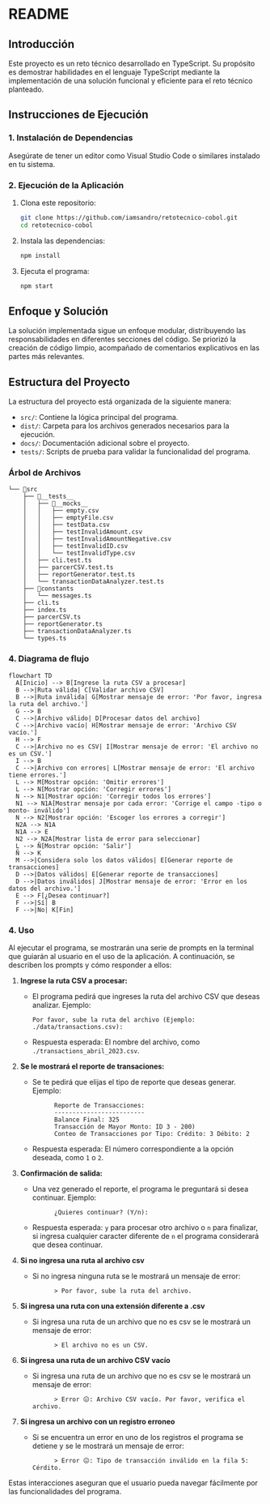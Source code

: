 # README

## Introducción

Este proyecto es un reto técnico desarrollado en TypeScript. Su propósito es demostrar habilidades en el lenguaje TypeScript mediante la implementación de una solución funcional y eficiente para el reto técnico planteado.

## Instrucciones de Ejecución

### 1. Instalación de Dependencias

Asegúrate de tener un editor como Visual Studio Code o similares instalado en tu sistema.

### 2. Ejecución de la Aplicación

1. Clona este repositorio:
   ```bash
   git clone https://github.com/iamsandro/retotecnico-cobol.git
   cd retotecnico-cobol
   ```
2. Instala las dependencias:
   ```bash
   npm install
   ```
3. Ejecuta el programa:
   ```bash
   npm start
   ```

## Enfoque y Solución

La solución implementada sigue un enfoque modular, distribuyendo las responsabilidades en diferentes secciones del código. Se priorizó la creación de código limpio, acompañado de comentarios explicativos en las partes más relevantes.

## Estructura del Proyecto

La estructura del proyecto está organizada de la siguiente manera:

- `src/`: Contiene la lógica principal del programa.
- `dist/`: Carpeta para los archivos generados necesarios para la ejecución.
- `docs/`: Documentación adicional sobre el proyecto.
- `tests/`: Scripts de prueba para validar la funcionalidad del programa.

### Árbol de Archivos

```plaintext
└── 📁src
    ├── 📁__tests__
    │   ├── 📁__mocks__
    │   │   ├── empty.csv
    │   │   ├── emptyFile.csv
    │   │   ├── testData.csv
    │   │   ├── testInvalidAmount.csv
    │   │   ├── testInvalidAmountNegative.csv
    │   │   ├── testInvalidID.csv
    │   │   └── testInvalidType.csv
    │   ├── cli.test.ts
    │   ├── parcerCSV.test.ts
    │   ├── reportGenerator.test.ts
    │   └── transactionDataAnalyzer.test.ts
    ├── 📁constants
    │   └── messages.ts
    ├── cli.ts
    ├── index.ts
    ├── parcerCSV.ts
    ├── reportGenerator.ts
    ├── transactionDataAnalyzer.ts
    └── types.ts
```

### 4. Diagrama de flujo

```mermaid
flowchart TD
  A[Inicio] --> B[Ingrese la ruta CSV a procesar]
  B -->|Ruta válida| C[Validar archivo CSV]
  B -->|Ruta inválida| G[Mostrar mensaje de error: 'Por favor, ingresa la ruta del archivo.']
  G --> B
  C -->|Archivo válido| D[Procesar datos del archivo]
  C -->|Archivo vacío| H[Mostrar mensaje de error: 'Archivo CSV vacío.']
  H --> F
  C -->|Archivo no es CSV| I[Mostrar mensaje de error: 'El archivo no es un CSV.']
  I --> B
  C -->|Archivo con errores| L[Mostrar mensaje de error: 'El archivo tiene errores.']
  L --> M[Mostrar opción: 'Omitir errores']
  L --> N[Mostrar opción: 'Corregir errores']
  N --> N1[Mostrar opción: 'Corregir todos los errores']
  N1 --> N1A[Mostrar mensaje por cada error: 'Corrige el campo -tipo o monto- inválido']
  N --> N2[Mostrar opción: 'Escoger los errores a corregir']
  N2A --> N1A
  N1A --> E
  N2 --> N2A[Mostrar lista de error para seleccionar]
  L --> Ñ[Mostrar opción: 'Salir']
  Ñ --> K
  M -->|Considera solo los datos válidos| E[Generar reporte de transacciones]
  D -->|Datos válidos| E[Generar reporte de transacciones]
  D -->|Datos inválidos| J[Mostrar mensaje de error: 'Error en los datos del archivo.']
  E --> F[¿Desea continuar?]
  F -->|Sí| B
  F -->|No| K[Fin]
```

### 4. Uso

Al ejecutar el programa, se mostrarán una serie de prompts en la terminal que guiarán al usuario en el uso de la aplicación. A continuación, se describen los prompts y cómo responder a ellos:

1. **Ingrese la ruta CSV a procesar:**

   - El programa pedirá que ingreses la ruta del archivo CSV que deseas analizar. Ejemplo:
     ```plaintext
     Por favor, sube la ruta del archivo (Ejemplo: ./data/transactions.csv):
     ```
   - Respuesta esperada: El nombre del archivo, como `./transactions_abril_2023.csv`.

2. **Se le mostrará el reporte de transaciones:**

   - Se te pedirá que elijas el tipo de reporte que deseas generar. Ejemplo:
     ```plaintext
           Reporte de Transacciones:
           -------------------------
           Balance Final: 325
           Transacción de Mayor Monto: ID 3 - 200)
           Conteo de Transacciones por Tipo: Crédito: 3 Débito: 2
     ```
   - Respuesta esperada: El número correspondiente a la opción deseada, como `1` o `2`.

3. **Confirmación de salida:**

   - Una vez generado el reporte, el programa le preguntará si desea continuar. Ejemplo:
     ```plaintext
           ¿Quieres continuar? (Y/n):
     ```
   - Respuesta esperada: `y` para procesar otro archivo o `n` para finalizar, si ingresa cualquier caracter diferente de `n` el programa considerará que desea continuar.

4. **Si no ingresa una ruta al archivo csv**
   - Si no ingresa ninguna ruta se le mostrará un mensaje de error:
     ```plaintext
           > Por favor, sube la ruta del archivo.
     ```
5. **Si ingresa una ruta con una extensión diferente a .csv**
   - Si ingresa una ruta de un archivo que no es csv se le mostrará un mensaje de error:
     ```plaintext
           > El archivo no es un CSV.
     ```
6. **Si ingresa una ruta de un archivo CSV vacío**
   - Si ingresa una ruta de un archivo que no es csv se le mostrará un mensaje de error:
     ```plaintext
           > Error 😖: Archivo CSV vacío. Por favor, verifica el archivo.
     ```
7. **Si ingresa un archivo con un registro erroneo**
   - Si se encuentra un error en uno de los registros el programa se detiene y se le mostrará un mensaje de error:
     ```plaintext
           > Error 😖: Tipo de transacción inválido en la fila 5: Cérdito.
     ```

Estas interacciones aseguran que el usuario pueda navegar fácilmente por las funcionalidades del programa.
